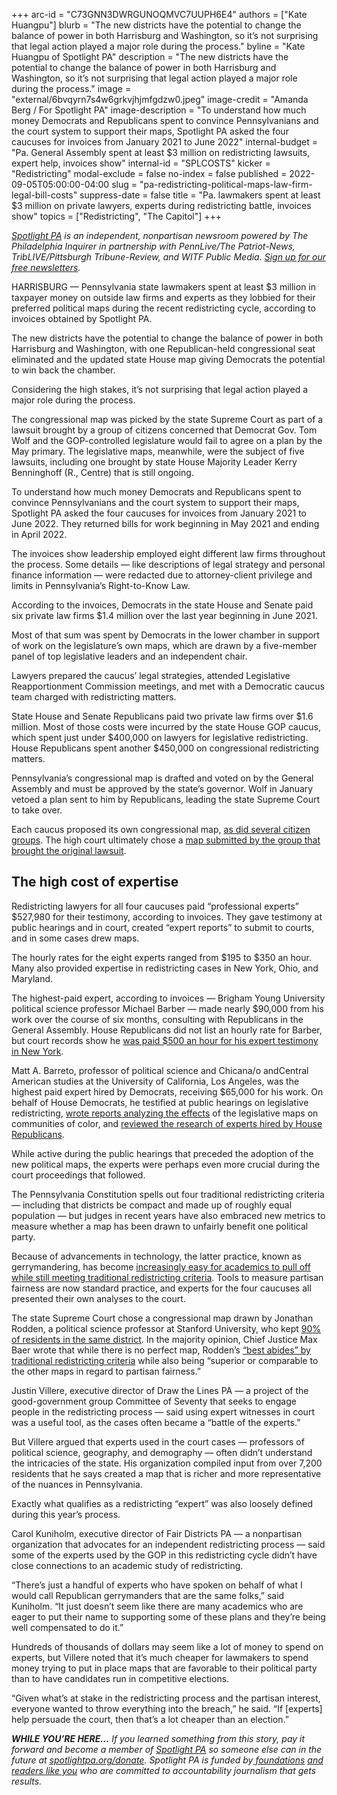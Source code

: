 +++
arc-id = "C73GNN3DWRGUNOQMVC7UUPH6E4"
authors = ["Kate Huangpu"]
blurb = "The new districts have the potential to change the balance of power in both Harrisburg and Washington, so it’s not surprising that legal action played a major role during the process."
byline = "Kate Huangpu of Spotlight PA"
description = "The new districts have the potential to change the balance of power in both Harrisburg and Washington, so it’s not surprising that legal action played a major role during the process."
image = "external/6bvqyrn7s4w6grkvjhjmfgdzw0.jpeg"
image-credit = "Amanda Berg / For Spotlight PA"
image-description = "To understand how much money Democrats and Republicans spent to convince Pennsylvanians and the court system to support their maps, Spotlight PA asked the four caucuses for invoices from January 2021 to June 2022"
internal-budget = "Pa. General Assembly spent at least $3 million on redistricting lawsuits, expert help, invoices show"
internal-id = "SPLCOSTS"
kicker = "Redistricting"
modal-exclude = false
no-index = false
published = 2022-09-05T05:00:00-04:00
slug = "pa-redistricting-political-maps-law-firm-legal-bill-costs"
suppress-date = false
title = "Pa. lawmakers spent at least $3 million on private lawyers, experts during redistricting battle, invoices show"
topics = ["Redistricting", "The Capitol"]
+++

<a href="https://www.spotlightpa.org/"><i>Spotlight PA</i></a><i> is an independent, nonpartisan newsroom powered by The Philadelphia Inquirer in partnership with PennLive/The Patriot-News, TribLIVE/Pittsburgh Tribune-Review, and WITF Public Media. </i><a href="https://www.spotlightpa.org/newsletters"><i>Sign up for our free newsletters</i></a><i>.</i>

HARRISBURG — Pennsylvania state lawmakers spent at least $3 million in taxpayer money on outside law firms and experts as they lobbied for their preferred political maps during the recent redistricting cycle, according to invoices obtained by Spotlight PA.

The new districts have the potential to change the balance of power in both Harrisburg and Washington, with one Republican-held congressional seat eliminated and the updated state House map giving Democrats the potential to win back the chamber.

Considering the high stakes, it’s not surprising that legal action played a major role during the process.

<script src="https://www.spotlightpa.org/embed.js" async></script><div data-spl-embed-version="1" data-spl-src="https://www.spotlightpa.org/embeds/newsletter/"></div>

The congressional map was picked by the state Supreme Court as part of a lawsuit brought by a group of citizens concerned that Democrat Gov. Tom Wolf and the GOP-controlled legislature would fail to agree on a plan by the May primary. The legislative maps, meanwhile, were the subject of five lawsuits, including one brought by state House Majority Leader Kerry Benninghoff (R., Centre) that is still ongoing.

To understand how much money Democrats and Republicans spent to convince Pennsylvanians and the court system to support their maps, Spotlight PA asked the four caucuses for invoices from January 2021 to June 2022. They returned bills for work beginning in May 2021 and ending in April 2022.

The invoices show leadership employed eight different law firms throughout the process. Some details — like descriptions of legal strategy and personal finance information — were redacted due to attorney-client privilege and limits in Pennsylvania’s Right-to-Know Law.

According to the invoices, Democrats in the state House and Senate paid six private law firms $1.4 million over the last year beginning in June 2021.

Most of that sum was spent by Democrats in the lower chamber in support of work on the legislature’s own maps, which are drawn by a five-member panel of top legislative leaders and an independent chair.

Lawyers prepared the caucus’ legal strategies, attended Legislative Reapportionment Commission meetings, and met with a Democratic caucus team charged with redistricting matters.

State House and Senate Republicans paid two private law firms over $1.6 million. Most of those costs were incurred by the state House GOP caucus, which spent just under $400,000 on lawyers for legislative redistricting. House Republicans spent another $450,000 on congressional redistricting matters.

Pennsylvania’s congressional map is drafted and voted on by the General Assembly and must be approved by the state’s governor. Wolf in January vetoed a plan sent to him by Republicans, leading the state Supreme Court to take over.

Each caucus proposed its own congressional map, <a href="https://www.spotlightpa.org/news/2022/01/pennsylvania-redistricting-congressional-map-court-hearing-recap/">as did several citizen groups</a>. The high court ultimately chose a <a href="https://www.spotlightpa.org/news/2022/03/pennsylvania-redistricting-supreme-court-congressional-map-reasons/">map submitted by the group that brought the original lawsuit</a>.

## The high cost of expertise

Redistricting lawyers for all four caucuses paid “professional experts” $527,980 for their testimony, according to invoices. They gave testimony at public hearings and in court, created “expert reports” to submit to courts, and in some cases drew maps.

The hourly rates for the eight experts ranged from $195 to $350 an hour. Many also provided expertise in redistricting cases in New York, Ohio, and Maryland.

The highest-paid expert, according to invoices — Brigham Young University political science professor Michael Barber — made nearly $90,000 from his work over the course of six months, consulting with Republicans in the General Assembly. House Republicans did not list an hourly rate for Barber, but court records show he <a href="https://vhdshf2oms2wcnsvk7sdv3so.blob.core.windows.net/thearp-media/documents/Affidavit_of_Dr._Michael_Barber_PHD_2.24.22.pdf">was paid $500 an hour for his expert testimony in New York</a>.

Matt A. Barreto, professor of political science and Chicana/o andCentral American studies at the University of California, Los Angeles, was the highest paid expert hired by Democrats, receiving $65,000 for his work. On behalf of House Democrats, he testified at public hearings on legislative redistricting, <a href="https://www.redistricting.state.pa.us/resources/Press/2022-01-14%20Barreto%20Testimony.pdf">wrote reports analyzing the effects</a> of the legislative maps on communities of color, and <a href="https://www.redistricting.state.pa.us/resources/Press/2022-01-18%20Barreto%20reply.pdf">reviewed the research of experts hired by House Republicans</a>.

While active during the public hearings that preceded the adoption of the new political maps, the experts were perhaps even more crucial during the court proceedings that followed.

The Pennsylvania Constitution spells out four traditional redistricting criteria — including that districts be compact and made up of roughly equal population — but judges in recent years have also embraced new metrics to measure whether a map has been drawn to unfairly benefit one political party.

Because of advancements in technology, the latter practice, known as gerrymandering, has become <a href="https://web.archive.org/web/20221125231517/https://www.technologyreview.com/2021/08/12/1031567/mathematicians-algorithms-stop-gerrymandering/">increasingly easy for academics to pull off while still meeting traditional redistricting criteria</a>. Tools to measure partisan fairness are now standard practice, and experts for the four caucuses all presented their own analyses to the court.

The state Supreme Court chose a congressional map drawn by Jonathan Rodden, a political science professor at Stanford University, who kept <a href="https://www.spotlightpa.org/news/2022/02/pennsylvania-redistricting-congressional-map-supreme-court-pick/">90% of residents in the same district</a>. In the majority opinion, Chief Justice Max Baer wrote that while there is no perfect map, Rodden’s <a href="https://www.spotlightpa.org/news/2022/03/pennsylvania-redistricting-supreme-court-congressional-map-reasons/">“best abides” by traditional redistricting criteria</a> while also being “superior or comparable to the other maps in regard to partisan fairness.”

Justin Villere, executive director of Draw the Lines PA — a project of the good-government group Committee of Seventy that seeks to engage people in the redistricting process — said using expert witnesses in court was a useful tool, as the cases often became a “battle of the experts.”

But Villere argued that experts used in the court cases — professors of political science, geography, and demography — often didn’t understand the intricacies of the state. His organization compiled input from over 7,200 residents that he says created a map that is richer and more representative of the nuances in Pennsylvania.

Exactly what qualifies as a redistricting “expert” was also loosely defined during this year’s process.

<script src="https://www.spotlightpa.org/embed.js" async></script><div data-spl-embed-version="1" data-spl-src="https://www.spotlightpa.org/embeds/donate/"></div>

Carol Kuniholm, executive director of Fair Districts PA — a nonpartisan organization that advocates for an independent redistricting process — said some of the experts used by the GOP in this redistricting cycle didn’t have close connections to an academic study of redistricting.

“There’s just a handful of experts who have spoken on behalf of what I would call Republican gerrymanders that are the same folks,” said Kuniholm. “It just doesn’t seem like there are many academics who are eager to put their name to supporting some of these plans and they’re being well compensated to do it.”

Hundreds of thousands of dollars may seem like a lot of money to spend on experts, but Villere noted that it’s much cheaper for lawmakers to spend money trying to put in place maps that are favorable to their political party than to have candidates run in competitive elections.

“Given what’s at stake in the redistricting process and the partisan interest, everyone wanted to throw everything into the breach,” he said. “If [experts] help persuade the court, then that’s a lot cheaper than an election.”

<i><b>WHILE YOU’RE HERE...</b></i><i> If you learned something from this story, pay it forward and become a member of </i><a href="https://www.spotlightpa.org/"><i>Spotlight PA</i></a><i> so someone else can in the future at </i><a href="https://www.spotlightpa.org/donate"><i>spotlightpa.org/donate</i></a><i>. Spotlight PA is funded by</i><a href="https://www.spotlightpa.org/support"><i> foundations</i></a><i> </i><a href="https://www.spotlightpa.org/support"><i>and readers like you</i></a><i> who are committed to accountability journalism that gets results.</i>
